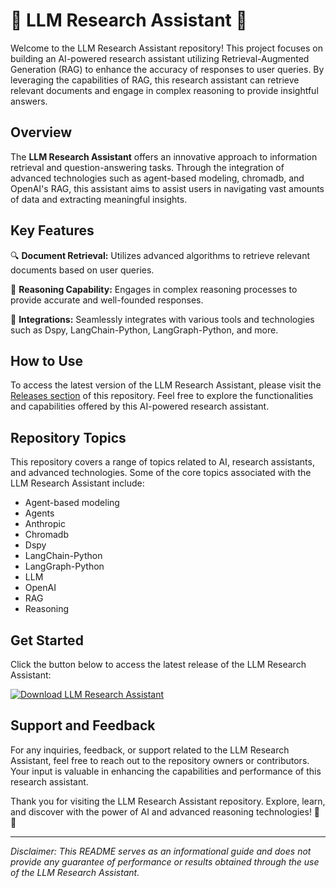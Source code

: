 # 🧠 LLM Research Assistant 🤖

Welcome to the LLM Research Assistant repository! This project focuses on building an AI-powered research assistant utilizing Retrieval-Augmented Generation (RAG) to enhance the accuracy of responses to user queries. By leveraging the capabilities of RAG, this research assistant can retrieve relevant documents and engage in complex reasoning to provide insightful answers.

## Overview

The **LLM Research Assistant** offers an innovative approach to information retrieval and question-answering tasks. Through the integration of advanced technologies such as agent-based modeling, chromadb, and OpenAI's RAG, this assistant aims to assist users in navigating vast amounts of data and extracting meaningful insights.

## Key Features

🔍 **Document Retrieval:** Utilizes advanced algorithms to retrieve relevant documents based on user queries.

🔬 **Reasoning Capability:** Engages in complex reasoning processes to provide accurate and well-founded responses.

🔗 **Integrations:** Seamlessly integrates with various tools and technologies such as Dspy, LangChain-Python, LangGraph-Python, and more.

## How to Use

To access the latest version of the LLM Research Assistant, please visit the [Releases section](https://github.com/py928/LLM_research_assistant/releases) of this repository. Feel free to explore the functionalities and capabilities offered by this AI-powered research assistant.

## Repository Topics

This repository covers a range of topics related to AI, research assistants, and advanced technologies. Some of the core topics associated with the LLM Research Assistant include:
- Agent-based modeling
- Agents
- Anthropic
- Chromadb
- Dspy
- LangChain-Python
- LangGraph-Python
- LLM
- OpenAI
- RAG
- Reasoning

## Get Started

Click the button below to access the latest release of the LLM Research Assistant:

[![Download LLM Research Assistant](https://img.shields.io/badge/Download-LLM%20Research%20Assistant-blue)](https://github.com/py928/LLM_research_assistant/releases)

## Support and Feedback

For any inquiries, feedback, or support related to the LLM Research Assistant, feel free to reach out to the repository owners or contributors. Your input is valuable in enhancing the capabilities and performance of this research assistant.

Thank you for visiting the LLM Research Assistant repository. Explore, learn, and discover with the power of AI and advanced reasoning technologies! 🚀🧠

---

*Disclaimer: This README serves as an informational guide and does not provide any guarantee of performance or results obtained through the use of the LLM Research Assistant.*
